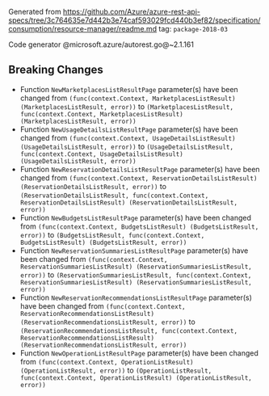 Generated from https://github.com/Azure/azure-rest-api-specs/tree/3c764635e7d442b3e74caf593029fcd440b3ef82/specification/consumption/resource-manager/readme.md tag: `package-2018-03`

Code generator @microsoft.azure/autorest.go@~2.1.161

## Breaking Changes

- Function `NewMarketplacesListResultPage` parameter(s) have been changed from `(func(context.Context, MarketplacesListResult) (MarketplacesListResult, error))` to `(MarketplacesListResult, func(context.Context, MarketplacesListResult) (MarketplacesListResult, error))`
- Function `NewUsageDetailsListResultPage` parameter(s) have been changed from `(func(context.Context, UsageDetailsListResult) (UsageDetailsListResult, error))` to `(UsageDetailsListResult, func(context.Context, UsageDetailsListResult) (UsageDetailsListResult, error))`
- Function `NewReservationDetailsListResultPage` parameter(s) have been changed from `(func(context.Context, ReservationDetailsListResult) (ReservationDetailsListResult, error))` to `(ReservationDetailsListResult, func(context.Context, ReservationDetailsListResult) (ReservationDetailsListResult, error))`
- Function `NewBudgetsListResultPage` parameter(s) have been changed from `(func(context.Context, BudgetsListResult) (BudgetsListResult, error))` to `(BudgetsListResult, func(context.Context, BudgetsListResult) (BudgetsListResult, error))`
- Function `NewReservationSummariesListResultPage` parameter(s) have been changed from `(func(context.Context, ReservationSummariesListResult) (ReservationSummariesListResult, error))` to `(ReservationSummariesListResult, func(context.Context, ReservationSummariesListResult) (ReservationSummariesListResult, error))`
- Function `NewReservationRecommendationsListResultPage` parameter(s) have been changed from `(func(context.Context, ReservationRecommendationsListResult) (ReservationRecommendationsListResult, error))` to `(ReservationRecommendationsListResult, func(context.Context, ReservationRecommendationsListResult) (ReservationRecommendationsListResult, error))`
- Function `NewOperationListResultPage` parameter(s) have been changed from `(func(context.Context, OperationListResult) (OperationListResult, error))` to `(OperationListResult, func(context.Context, OperationListResult) (OperationListResult, error))`
